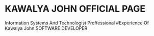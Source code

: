 # KAWALYA JOHN OFFICIAL PAGE
Information Systems And Technologist Proffessional
#Experience Of Kawalya John
SOFTWARE DEVELOPER
